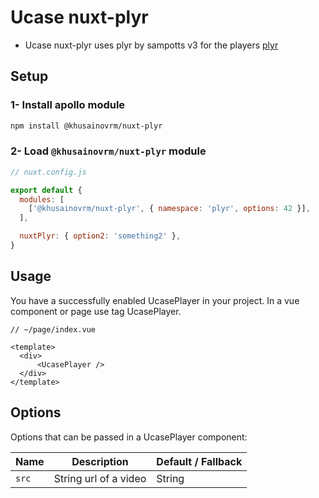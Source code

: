 # Ucase nuxt-plyr

* Ucase nuxt-plyr uses plyr by sampotts v3 for the players [plyr](https://github.com/sampotts/plyr)

## Setup

### 1- Install apollo module

```bash
npm install @khusainovrm/nuxt-plyr
```

### 2- Load `@khusainovrm/nuxt-plyr` module

```js
// nuxt.config.js

export default {
  modules: [
    ['@khusainovrm/nuxt-plyr', { namespace: 'plyr', options: 42 }],
  ],

  nuxtPlyr: { option2: 'something2' },
}
```

## Usage

You have a successfully enabled UcasePlayer in your project. In a vue component or page use tag UcasePlayer.

```vue
// ~/page/index.vue

<template>
  <div>
      <UcasePlayer />
  </div>
</template>
```
## Options

Options that can be passed in a UcasePlayer component:

| Name    | Description             | Default / Fallback                 |
| ------- | ----------------------- | ---------------------------------- |
| `src `  | String url of a video   | String                             |
